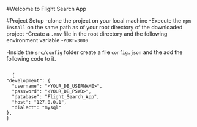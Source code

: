 #Welcome to Flight Search App

#Project Setup
 -clone the project on your local machine
 -Execute the `npm install` on the same path as of your root directory of the
 downloaded project
 -Create a `.env` file in the root directory and the following environment variable
  -`PORT=3000`

-Inside the `src/config` folder create a file `config.json` and the add the following 
  code to it.

  ```

    {
  "development": {
    "username": "<YOUR_DB_USERNAME>",
    "password": "<YOUR_DB_PSWD>",
    "database": "Flight_Search_App",
    "host": "127.0.0.1",
    "dialect": "mysql"
  },
}


  ```  

